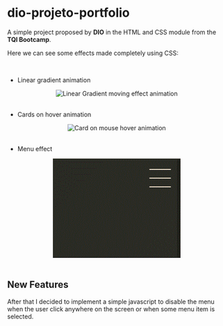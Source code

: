 <!-- markdownlint-disable MD033 -->
# dio-projeto-portfolio

A simple project proposed by **DIO** in the HTML and CSS module from the **TQI Bootcamp**.

Here we can see some effects made completely using CSS:

<br>

- Linear gradient animation

<div align="center">
<img src="gradient-animation.gif" alt="Linear Gradient moving effect animation"/>
</div>

<br>

- Cards on hover animation

<div align="center">
<img src="card-animation.gif" alt="Card on mouse hover animation"/>
</div>

<br>

- Menu effect

<div align="center">
<img src="menu-animation.gif" alt="Three traces menu animation"/>
</div>

<br>

## New Features

After that I decided to implement a simple javascript to disable the menu when the user click anywhere on the screen or when some menu item is selected.
